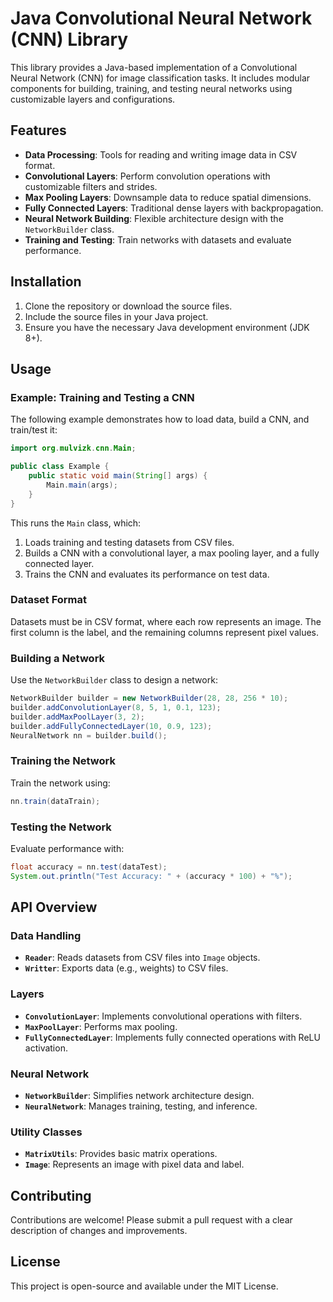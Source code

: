 # Java Convolutional Neural Network (CNN) Library

This library provides a Java-based implementation of a Convolutional Neural Network (CNN) for image classification tasks. It includes modular components for building, training, and testing neural networks using customizable layers and configurations.

## Features
- **Data Processing**: Tools for reading and writing image data in CSV format.
- **Convolutional Layers**: Perform convolution operations with customizable filters and strides.
- **Max Pooling Layers**: Downsample data to reduce spatial dimensions.
- **Fully Connected Layers**: Traditional dense layers with backpropagation.
- **Neural Network Building**: Flexible architecture design with the `NetworkBuilder` class.
- **Training and Testing**: Train networks with datasets and evaluate performance.

## Installation
1. Clone the repository or download the source files.
2. Include the source files in your Java project.
3. Ensure you have the necessary Java development environment (JDK 8+).

## Usage

### Example: Training and Testing a CNN
The following example demonstrates how to load data, build a CNN, and train/test it:

```java
import org.mulvizk.cnn.Main;

public class Example {
    public static void main(String[] args) {
        Main.main(args);
    }
}
```

This runs the `Main` class, which:
1. Loads training and testing datasets from CSV files.
2. Builds a CNN with a convolutional layer, a max pooling layer, and a fully connected layer.
3. Trains the CNN and evaluates its performance on test data.

### Dataset Format
Datasets must be in CSV format, where each row represents an image. The first column is the label, and the remaining columns represent pixel values.

### Building a Network
Use the `NetworkBuilder` class to design a network:
```java
NetworkBuilder builder = new NetworkBuilder(28, 28, 256 * 10);
builder.addConvolutionLayer(8, 5, 1, 0.1, 123);
builder.addMaxPoolLayer(3, 2);
builder.addFullyConnectedLayer(10, 0.9, 123);
NeuralNetwork nn = builder.build();
```

### Training the Network
Train the network using:
```java
nn.train(dataTrain);
```

### Testing the Network
Evaluate performance with:
```java
float accuracy = nn.test(dataTest);
System.out.println("Test Accuracy: " + (accuracy * 100) + "%");
```

## API Overview

### Data Handling
- **`Reader`**: Reads datasets from CSV files into `Image` objects.
- **`Writter`**: Exports data (e.g., weights) to CSV files.

### Layers
- **`ConvolutionLayer`**: Implements convolutional operations with filters.
- **`MaxPoolLayer`**: Performs max pooling.
- **`FullyConnectedLayer`**: Implements fully connected operations with ReLU activation.

### Neural Network
- **`NetworkBuilder`**: Simplifies network architecture design.
- **`NeuralNetwork`**: Manages training, testing, and inference.

### Utility Classes
- **`MatrixUtils`**: Provides basic matrix operations.
- **`Image`**: Represents an image with pixel data and label.

## Contributing
Contributions are welcome! Please submit a pull request with a clear description of changes and improvements.

## License
This project is open-source and available under the MIT License.


